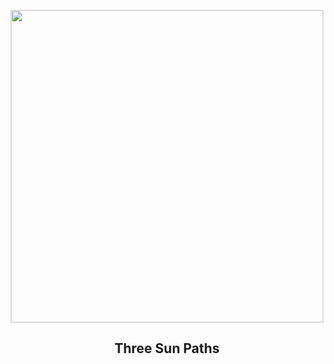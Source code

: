 
<p align="center"><img src="https://apod.nasa.gov/apod/image/2306/SunPath_Pace_960_annotated.jpg" width="500" height="500"></p>
<h2 align="center"> Three Sun Paths </h2>
